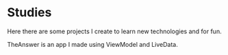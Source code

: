 # Studies

Here there are some projects I create to learn new technologies and for fun.


TheAnswer is an app I made using ViewModel and LiveData.
